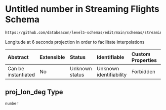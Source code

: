 # Untitled number in Streaming Flights Schema

```txt
https://github.com/databeacon/level5-schemas/edit/main/schemas/streaming/flights.schema.json#/properties/proj_lon_deg
```

Longitude at 6 seconds projection in order to facilitate interpolations

| Abstract            | Extensible | Status         | Identifiable            | Custom Properties | Additional Properties | Access Restrictions | Defined In                                                                              |
| :------------------ | :--------- | :------------- | :---------------------- | :---------------- | :-------------------- | :------------------ | :-------------------------------------------------------------------------------------- |
| Can be instantiated | No         | Unknown status | Unknown identifiability | Forbidden         | Allowed               | none                | [flights.schema.json\*](../../out/streaming/flights.schema.json "open original schema") |

## proj\_lon\_deg Type

`number`
